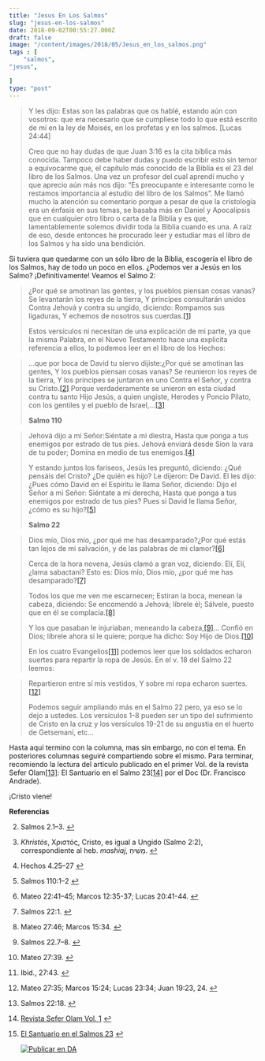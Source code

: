 ```yaml
---
title: "Jesus En Los Salmos"
slug: "jesus-en-los-salmos"
date: 2018-09-02T00:55:27.000Z
draft: false
image: "/content/images/2018/05/Jesus_en_los_salmos.png"
tags : [
    "salmos",
"jesus",

]
type: "post"
---
```


   
>  Y les dijo: Estas son las palabras que os hablé, estando aún con vosotros: que era necesario que se cumpliese todo lo que está escrito de mí en la ley de Moisés, en los profetas y en los salmos. [Lucas 24:44]
> 
>   Creo que no hay dudas de que Juan 3:16 es la cita bíblica más conocida. Tampoco debe haber dudas y puedo escribir esto sin temor a equivocarme que, el capítulo más conocido de la Biblia es el 23 del libro de los Salmos. Una vez un profesor del cual aprendí mucho y que aprecio aún más nos dijo: “Es preocupante e interesante como le restamos importancia al estudio del libro de los Salmos”. Me llamó mucho la atención su comentario porque a pesar de que la cristología era un énfasis en sus temas, se basaba más en Daniel y Apocalipsis que en cualquier otro libro o carta de la Biblia y es que, lamentablemente solemos dividir toda la Biblia cuando es una. A raíz de eso, desde entonces he procurado leer y estudiar mas el libro de los Salmos y ha sido una bendición.

 Si tuviera que quedarme con un sólo libro de la Biblia, escogería el libro de los Salmos, hay de todo un poco en ellos. ¿Podemos ver a Jesús en los Salmo? ¡Definitivamente! Veamos el Salmo 2:

 
>  ¿Por qué se amotinan las gentes, y los pueblos piensan cosas vanas? Se levantarán los reyes de la tierra, Y príncipes consultarán unidos Contra Jehová y contra su ungido, diciendo: Rompamos sus ligaduras, Y echemos de nosotros sus cuerdas.[[1]](#fn1)
> 
>   Estos versículos ni necesitan de una explicación de mi parte, ya que la misma Palabra, en el Nuevo Testamento hace una explicita referencia a ellos, lo podemos leer en el libro de los Hechos:

 
>  …que por boca de David tu siervo dijiste:¿Por qué se amotinan las gentes, Y los pueblos piensan cosas vanas? Se reunieron los reyes de la tierra, Y los príncipes se juntaron en uno Contra el Señor, y contra su Cristo.[[2]](#fn2) Porque verdaderamente se unieron en esta ciudad contra tu santo Hijo Jesús, a quien ungiste, Herodes y Poncio Pilato, con los gentiles y el pueblo de Israel,…[[3]](#fn3)
> 
>   **Salmo 110**

 
>  Jehová dijo a mi Señor:Siéntate a mi diestra, Hasta que ponga a tus enemigos por estrado de tus pies. Jehová enviará desde Sion la vara de tu poder; Domina en medio de tus enemigos.[[4]](#fn4)
> 
>  Y estando juntos los fariseos, Jesús les preguntó, diciendo: ¿Qué pensáis del Cristo? ¿De quién es hijo? Le dijeron: De David. El les dijo: ¿Pues cómo David en el Espíritu le llama Señor, diciendo: Dijo el Señor a mi Señor: Siéntate a mi derecha, Hasta que ponga a tus enemigos por estrado de tus pies? Pues si David le llama Señor, ¿cómo es su hijo?[[5]](#fn5)
> 
>   **Salmo 22**

 
>  Dios mío, Dios mío, ¿por qué me has desamparado?¿Por qué estás tan lejos de mi salvación, y de las palabras de mi clamor?[[6]](#fn6)
> 
>  Cerca de la hora novena, Jesús clamó a gran voz, diciendo: Elí, Elí, ¿lama sabactani? Esto es: Dios mío, Dios mío, ¿por qué me has desamparado?[[7]](#fn7)
> 
>  Todos los que me ven me escarnecen; Estiran la boca, menean la cabeza, diciendo: Se encomendó a Jehová; líbrele él; Sálvele, puesto que en él se complacía.[[8]](#fn8)
> 
>  Y los que pasaban le injuriaban, meneando la cabeza,[[9]](#fn9)… Confió en Dios; líbrele ahora si le quiere; porque ha dicho: Soy Hijo de Dios.[[10]](#fn10)
> 
>   En los cuatro Evangelios[[11]](#fn11) podemos leer que los soldados echaron suertes para repartir la ropa de Jesús. En el v. 18 del Salmo 22 leemos:

 
>  Repartieron entre sí mis vestidos, Y sobre mi ropa echaron suertes.[[12]](#fn12)
> 
>   Podemos seguir ampliando más en el Salmo 22 pero, ya eso se lo dejo a ustedes. Los versículos 1-8 pueden ser un tipo del sufrimiento de Cristo en la cruz y los versículos 19-21 de su angustia en el huerto de Getsemaní, etc…

 Hasta aquí termino con la columna, mas sin embargo, no con el tema. En posteriores columnas seguiré compartiendo sobre el mismo. Para terminar, recomiendo la lectura del artículo publicado en el primer Vol. de la revista Sefer Olam[[13]](#fn13): El Santuario en el Salmo 23[[14]](#fn14) por el Doc (Dr. Francisco Andrade).

 ¡Cristo viene!

 **Referencias**

   
 2. Salmos 2.1–3. [↩︎](#fnref1)

 
 4. *Khristós*, Χριστός, Cristo, es igual a Ungido (Salmo 2:2), correspondiente al heb. *mashiaj*, מָשִׁיחַ. [↩︎](#fnref2)

 
 6. Hechos 4.25–27 [↩︎](#fnref3)

 
 8. Salmos 110:1–2 [↩︎](#fnref4)

 
 10. Mateo 22:41–45; Marcos 12:35-37; Lucas 20:41-44. [↩︎](#fnref5)

 
 12. Salmos 22:1. [↩︎](#fnref6)

 
 14. Mateo 27:46; Marcos 15:34. [↩︎](#fnref7)

 
 16. Salmos 22.7–8. [↩︎](#fnref8)

 
 18. Mateo 27:39. [↩︎](#fnref9)

 
 20. Ibid., 27:43. [↩︎](#fnref10)

 
 22. Mateo 27:35; Marcos 15:24; Lucas 23:34; Juan 19:23, 24. [↩︎](#fnref11)

 
 24. Salmos 22:18. [↩︎](#fnref12)

 
 26. [Revista Sefer Olam Vol. 1](/som/) [↩︎](#fnref13)

 
 28. [El Santuario en el Salmos 23](/el-santuario-en-el-salmo-23-una-nueva-mirada-al-salmo-del-pastor/) [↩︎](#fnref14)

 
 
     [![Publicar en DA](/content/images/2020/06/Publicar_DA.png)](/quieres-publicar-en-da/) 